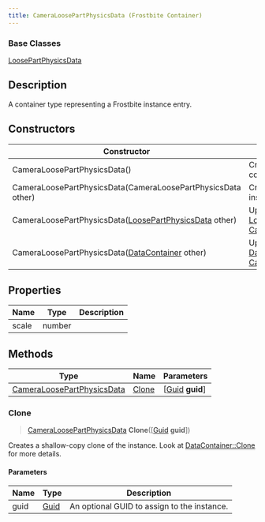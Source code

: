 ```yaml
---
title: CameraLoosePartPhysicsData (Frostbite Container)
---
```

### Base Classes

[LoosePartPhysicsData](LoosePartPhysicsData)

## Description

A container type representing a Frostbite instance entry.

## Constructors

| Constructor                                                                           | Description                                                                                                                                 |
| ------------------------------------------------------------------------------------- | ------------------------------------------------------------------------------------------------------------------------------------------- |
| CameraLoosePartPhysicsData()                                                          | Create a new instance of this container type.                                                                                               |
| CameraLoosePartPhysicsData(CameraLoosePartPhysicsData other)                          | Create a reference copy of an instance of the same type.                                                                                    |
| CameraLoosePartPhysicsData([LoosePartPhysicsData](LoosePartPhysicsData) other)        | Upcast an instance of type [LoosePartPhysicsData](LoosePartPhysicsData) to [CameraLoosePartPhysicsData](CameraLoosePartPhysicsData).        |
| CameraLoosePartPhysicsData([DataContainer](/vext/ref/cls/shr/datacontainer) other) | Upcast an instance of type [DataContainer](/vext/ref/cls/shr/datacontainer) to [CameraLoosePartPhysicsData](CameraLoosePartPhysicsData). |

## Properties

| Name  | Type   | Description |
| ----- | ------ | ----------- |
| scale | number |             |

## Methods

| Type                                                     | Name            | Parameters                                     |
| -------------------------------------------------------- | --------------- | ---------------------------------------------- |
| [CameraLoosePartPhysicsData](CameraLoosePartPhysicsData) | [Clone](#clone) | \[[Guid](/vext/ref/cls/shr/guid) **guid**\] |

### Clone

> [CameraLoosePartPhysicsData](CameraLoosePartPhysicsData) **Clone**(\[[Guid](/vext/ref/cls/shr/guid) **guid**\])

Creates a shallow-copy clone of the instance. Look at [DataContainer::Clone](/vext/ref/cls/shr/datacontainer#clone) for more details.

#### Parameters

| Name | Type         | Description                                 |
| ---- | ------------ | ------------------------------------------- |
| guid | [Guid](Guid) | An optional GUID to assign to the instance. |
